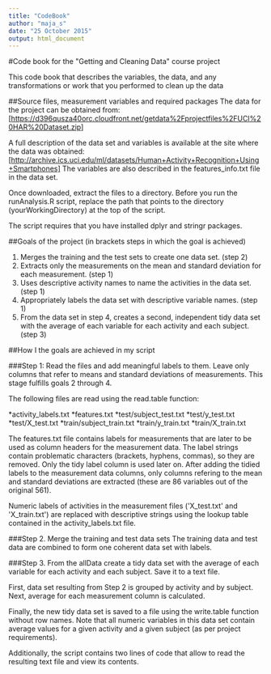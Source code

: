 ```yaml
---
title: "CodeBook"
author: "maja_s"
date: "25 October 2015"
output: html_document
---
```

#Code book for the "Getting and Cleaning Data" course project

This code book that describes the variables, the data, and any transformations or work that you performed to clean up the data

##Source files, measurement variables and required packages
The data for the project can be obtained from:
[https://d396qusza40orc.cloudfront.net/getdata%2Fprojectfiles%2FUCI%20HAR%20Dataset.zip]

A full description of the data set and variables is available at the site where the data was obtained: 
[http://archive.ics.uci.edu/ml/datasets/Human+Activity+Recognition+Using+Smartphones] 
The variables are also described in the features_info.txt file in the data set.

Once downloaded, extract the files to a directory. Before you run the runAnalysis.R script, replace the path that points to the directory (yourWorkingDirectory) at the top of the script.

The script requires that you have installed dplyr and stringr packages.

##Goals of the project (in brackets steps in which the goal is achieved)
1. Merges the training and the test sets to create one data set. (step 2)
2. Extracts only the measurements on the mean and standard deviation for each measurement. (step 1)
3. Uses descriptive activity names to name the activities in the data set.  (step 1)
4. Appropriately labels the data set with descriptive variable names.  (step 1)
5. From the data set in step 4, creates a second, independent tidy data set with the average of each variable for each activity and each subject.  (step 3)

##How I the goals are achieved in my script

###Step 1: Read the files and add meaningful labels to them. Leave only columns that refer to means and standard deviations of measurements.
This stage fulfills goals 2 through 4.

The following files are read using the read.table function:

*activity_labels.txt
*features.txt
*test/subject_test.txt
*test/y_test.txt
*test/X_test.txt
*train/subject_train.txt
*train/y_train.txt
*train/X_train.txt

The features.txt file contains labels for measurements that are later to be used as column headers for the measurement data. The label strings contain problematic characters (brackets, hyphens, commas), so they are removed. Only the tidy label column is used later on.
After adding the tidied labels to the measurement data columns, only columns refering to the mean and standard deviations are extracted (these are 86 variables out of the original 561).

Numeric labels of activities in the measurement files ('X_test.txt' and 'X_train.txt') are replaced with descriptive strings using the lookup table contained in the activity_labels.txt file.

###Step 2. Merge the training and test data sets
The training data and test data are combined to form one coherent data set with labels.

###Step 3. From the allData create a tidy data set with the average of each variable for each activity and each subject. Save it to a text file.

First, data set resulting from Step 2 is grouped by activity and by subject. Next, average for each measurement column is calculated.

Finally, the new tidy data set is saved to a file using the write.table function without row names. Note that all numeric variables in this data set contain average values for a given activity and a given subject (as per project requirements).

Additionally, the script contains two lines of code that allow to read the resulting text file and view its contents.

